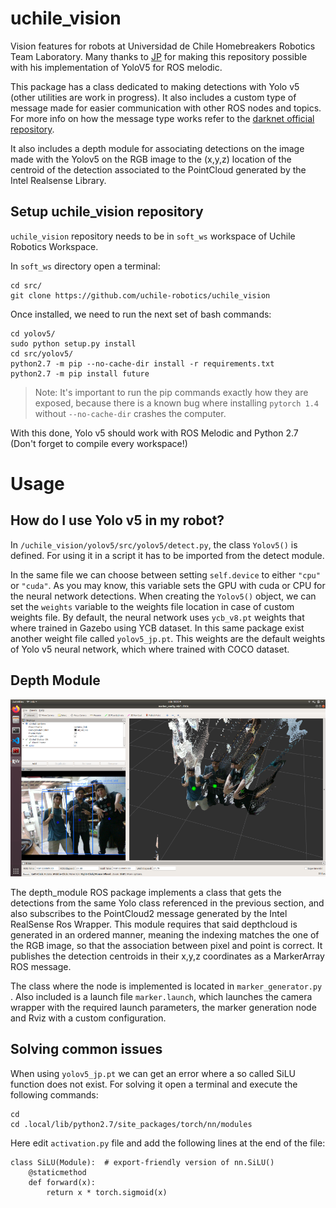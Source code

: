 # uchile_vision

Vision features for robots at Universidad de Chile Homebreakers Robotics Team Laboratory. Many thanks to [JP][Jpcaceres] for making this repository possible with his implementation of YoloV5 for ROS melodic.

This package has a class dedicated to making detections with Yolo v5 (other utilities are work in progress). It also includes a custom type of message made for easier communication with other ROS nodes and topics. For more info on how the message type works refer to the [darknet official repository][darknet].

It also includes a depth module for associating detections on the image made with the Yolov5 on the RGB image to the (x,y,z) location of the centroid of the detection associated to the PointCloud generated by the Intel Realsense Library.

## Setup uchile_vision repository

`uchile_vision` repository needs to be in `soft_ws` workspace of Uchile Robotics Workspace.

In `soft_ws` directory open a terminal:

```
cd src/
git clone https://github.com/uchile-robotics/uchile_vision
```

Once installed, we need to run the next set of bash commands:

```
cd yolov5/
sudo python setup.py install
cd src/yolov5/
python2.7 -m pip --no-cache-dir install -r requirements.txt
python2.7 -m pip install future
```
> Note: It's important to run the pip commands exactly how they are exposed, because there is a known bug where installing `pytorch 1.4` without `--no-cache-dir` crashes the computer.

With this done, Yolo v5 should work with ROS Melodic and Python 2.7 (Don't forget to compile every workspace!)

# Usage

## How do I use Yolo v5 in my robot?

In `/uchile_vision/yolov5/src/yolov5/detect.py`, the class `Yolov5()` is defined. For using it in a script it has to be imported from the detect module.

In the same file we can choose between setting `self.device` to either `"cpu"` or `"cuda"`. As you may know, this variable sets the GPU with cuda or CPU for the neural network detections. 
When creating the `Yolov5()` object, we can set the `weights` variable to the weights file location in case of custom weights file. By default, the neural network uses `ycb_v8.pt` weights that where trained in Gazebo using YCB dataset. In this same package exist another weight file called `yolov5_jp.pt`. This weights are the default weights of Yolo v5 neural network, which where trained with COCO dataset.

## Depth Module

![Rviz_Screenshot](/images/depth_module_example.png)

The depth_module ROS package implements a class that gets the detections from the same Yolo class referenced in the previous section, and also subscribes to the PointCloud2 message generated by the Intel RealSense Ros Wrapper.
This module requires that said depthcloud is generated in an ordered manner, meaning the indexing matches the one of the RGB image, so that the association between pixel and point is correct. It publishes the detection centroids in their x,y,z coordinates as a MarkerArray ROS message.

The class where the node is implemented is located in  `marker_generator.py `. Also included is a launch file `marker.launch`, which launches the camera wrapper with the required launch parameters, the marker generation node and Rviz with a custom configuration.

## Solving common issues
When using `yolov5_jp.pt` we can get an error where a so called SiLU function does not exist. For solving it open a terminal and execute the following commands:

```
cd 
cd .local/lib/python2.7/site_packages/torch/nn/modules
```

Here edit `activation.py` file and add the following lines at the end of the file:

```
class SiLU(Module):  # export-friendly version of nn.SiLU()
    @staticmethod
    def forward(x):
        return x * torch.sigmoid(x)
```

[//]: # (These are reference links used in the body of this note and get stripped out when the markdown processor does its job. There is no need to format nicely because it shouldn't be seen. Thanks SO - http://stackoverflow.com/questions/4823468/store-comments-in-markdown-syntax)

   [dill]: <https://github.com/joemccann/dillinger>
   [darknet]: <https://github.com/leggedrobotics/darknet_ros/tree/master/darknet_ros_msgs>
   [Jpcaceres]: <https://github.com/Jpcaceres>     
